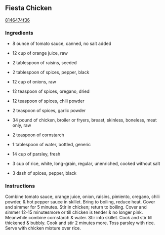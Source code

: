 ## Fiesta Chicken

[8146474f36](http://www.food.com/recipe/fiesta-chicken-310411)

### Ingredients

 - 8 ounce of tomato sauce, canned, no salt added

 - 12 cup of orange juice, raw

 - 2 tablespoon of raisins, seeded

 - 2 tablespoon of spices, pepper, black

 - 12 cup of onions, raw

 - 12 teaspoon of spices, oregano, dried

 - 12 teaspoon of spices, chili powder

 - 2 teaspoon of spices, garlic powder

 - 34 pound of chicken, broiler or fryers, breast, skinless, boneless, meat only, raw

 - 2 teaspoon of cornstarch

 - 1 tablespoon of water, bottled, generic

 - 14 cup of parsley, fresh

 - 3 cup of rice, white, long-grain, regular, unenriched, cooked without salt

 - 3 dash of spices, pepper, black

### Instructions

Combine tomato sauce, orange juice, onion, raisins, pimiento, oregano, chili powder, & hot pepper sauce in skillet. Bring to boiling, reduce heat. Cover and simmer for 5 minutes. Stir in chicken; return to boiling. Cover and simmer 12-15 minutesmore or till chicken is tender & no longer pink. Meanwhile combine cornstarch & water. Stir into skillet. Cook and stir till thickened & bubbly. Cook and stir 2 minutes more. Toss parsley with rice. Serve with chicken mixture over rice.